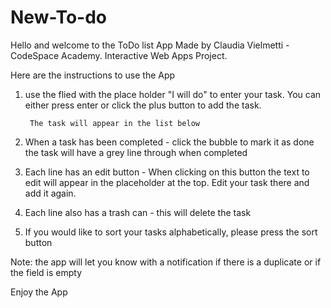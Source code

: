 # New-To-do

Hello and welcome to the ToDo list App
Made by Claudia Vielmetti - CodeSpace Academy. 
Interactive Web Apps Project.


Here are the instructions to use the App

1. use the flied with the place holder "I will do" to enter your task. You can either press enter or click the plus button to add the task.

        The task will appear in the list below

2. When a task has been completed - click the bubble to mark it as done
        the task will have a grey line through when completed

3. Each line has an edit button - When clicking on this button the text to edit will appear in the placeholder at the top. Edit your task there and add it again.      

4. Each line also has a trash can - this will delete the task

5. If you would like to sort your tasks alphabetically, please press the sort button


Note: the app will let you know with a notification if there is a duplicate or if the field is empty


Enjoy the App